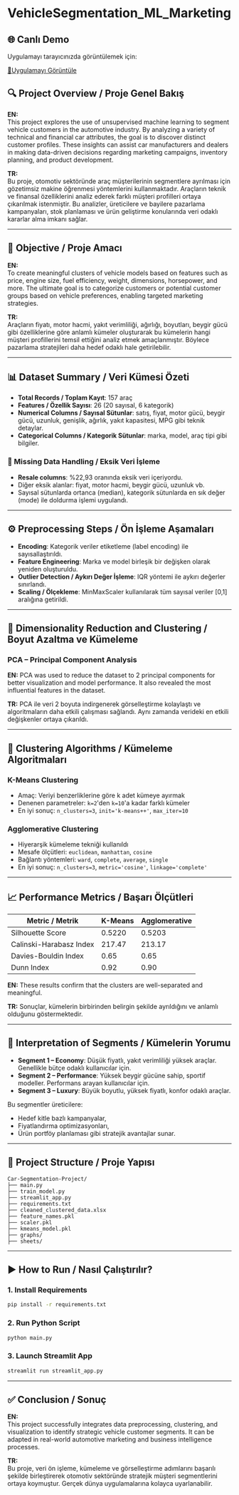 
# VehicleSegmentation_ML_Marketing

## 🌐 Canlı Demo

Uygulamayı tarayıcınızda görüntülemek için:

[🔗Uygulamayı Görüntüle](https://vehiclesegmentationmlmarketing.streamlit.app)


## 🔍 Project Overview / Proje Genel Bakış

**EN:**  
This project explores the use of unsupervised machine learning to segment vehicle customers in the automotive industry. By analyzing a variety of technical and financial car attributes, the goal is to discover distinct customer profiles. These insights can assist car manufacturers and dealers in making data-driven decisions regarding marketing campaigns, inventory planning, and product development.

**TR:**  
Bu proje, otomotiv sektöründe araç müşterilerinin segmentlere ayrılması için gözetimsiz makine öğrenmesi yöntemlerini kullanmaktadır. Araçların teknik ve finansal özelliklerini analiz ederek farklı müşteri profilleri ortaya çıkarılmak istenmiştir. Bu analizler, üreticilere ve bayilere pazarlama kampanyaları, stok planlaması ve ürün geliştirme konularında veri odaklı kararlar alma imkanı sağlar.

---

## 🎯 Objective / Proje Amacı

**EN:**  
To create meaningful clusters of vehicle models based on features such as price, engine size, fuel efficiency, weight, dimensions, horsepower, and more. The ultimate goal is to categorize customers or potential customer groups based on vehicle preferences, enabling targeted marketing strategies.

**TR:**  
Araçların fiyatı, motor hacmi, yakıt verimliliği, ağırlığı, boyutları, beygir gücü gibi özelliklerine göre anlamlı kümeler oluşturarak bu kümelerin hangi müşteri profillerini temsil ettiğini analiz etmek amaçlanmıştır. Böylece pazarlama stratejileri daha hedef odaklı hale getirilebilir.

---

## 📊 Dataset Summary / Veri Kümesi Özeti

- **Total Records / Toplam Kayıt**: 157 araç
- **Features / Özellik Sayısı**: 26 (20 sayısal, 6 kategorik)
- **Numerical Columns / Sayısal Sütunlar**: satış, fiyat, motor gücü, beygir gücü, uzunluk, genişlik, ağırlık, yakıt kapasitesi, MPG gibi teknik detaylar.
- **Categorical Columns / Kategorik Sütunlar**: marka, model, araç tipi gibi bilgiler.

### 🧼 Missing Data Handling / Eksik Veri İşleme

- **Resale columns**: %22,93 oranında eksik veri içeriyordu.
- Diğer eksik alanlar: fiyat, motor hacmi, beygir gücü, uzunluk vb.
- Sayısal sütunlarda ortanca (median), kategorik sütunlarda en sık değer (mode) ile doldurma işlemi uygulandı.

---

## ⚙️ Preprocessing Steps / Ön İşleme Aşamaları

- **Encoding**: Kategorik veriler etiketleme (label encoding) ile sayısallaştırıldı.
- **Feature Engineering**: Marka ve model birleşik bir değişken olarak yeniden oluşturuldu.
- **Outlier Detection / Aykırı Değer İşleme**: IQR yöntemi ile aykırı değerler sınırlandı.
- **Scaling / Ölçekleme**: MinMaxScaler kullanılarak tüm sayısal veriler [0,1] aralığına getirildi.

---

## 🔬 Dimensionality Reduction and Clustering / Boyut Azaltma ve Kümeleme

### PCA – Principal Component Analysis

**EN:** PCA was used to reduce the dataset to 2 principal components for better visualization and model performance. It also revealed the most influential features in the dataset.

**TR:** PCA ile veri 2 boyuta indirgenerek görselleştirme kolaylaştı ve algoritmaların daha etkili çalışması sağlandı. Aynı zamanda verideki en etkili değişkenler ortaya çıkarıldı.

---

## 🤖 Clustering Algorithms / Kümeleme Algoritmaları

### K-Means Clustering

- Amaç: Veriyi benzerliklerine göre k adet kümeye ayırmak
- Denenen parametreler: `k=2`'den `k=10`'a kadar farklı kümeler
- En iyi sonuç: `n_clusters=3`, `init='k-means++'`, `max_iter=10`

### Agglomerative Clustering

- Hiyerarşik kümeleme tekniği kullanıldı
- Mesafe ölçütleri: `euclidean`, `manhattan`, `cosine`
- Bağlantı yöntemleri: `ward`, `complete`, `average`, `single`
- En iyi sonuç: `n_clusters=3`, `metric='cosine'`, `linkage='complete'`

---

## 📈 Performance Metrics / Başarı Ölçütleri

| Metric / Metrik             | K-Means | Agglomerative |
|----------------------------|---------|---------------|
| Silhouette Score           | 0.5220  | 0.5203        |
| Calinski-Harabasz Index    | 217.47  | 213.17        |
| Davies-Bouldin Index       | 0.65    | 0.65          |
| Dunn Index                 | 0.92    | 0.90          |

**EN:** These results confirm that the clusters are well-separated and meaningful.

**TR:** Sonuçlar, kümelerin birbirinden belirgin şekilde ayrıldığını ve anlamlı olduğunu göstermektedir.

---

## 🔎 Interpretation of Segments / Kümelerin Yorumu

- **Segment 1 – Economy**: Düşük fiyatlı, yakıt verimliliği yüksek araçlar. Genellikle bütçe odaklı kullanıcılar için.
- **Segment 2 – Performance**: Yüksek beygir gücüne sahip, sportif modeller. Performans arayan kullanıcılar için.
- **Segment 3 – Luxury**: Büyük boyutlu, yüksek fiyatlı, konfor odaklı araçlar.

Bu segmentler üreticilere:
- Hedef kitle bazlı kampanyalar,
- Fiyatlandırma optimizasyonları,
- Ürün portföy planlaması
gibi stratejik avantajlar sunar.

---

## 📂 Project Structure / Proje Yapısı

```
Car-Segmentation-Project/
├── main.py
├── train_model.py
├── streamlit_app.py
├── requirements.txt
├── cleaned_clustered_data.xlsx
├── feature_names.pkl
├── scaler.pkl
├── kmeans_model.pkl
├── graphs/
├── sheets/
```

---

## ▶️ How to Run / Nasıl Çalıştırılır?

### 1. Install Requirements
```bash
pip install -r requirements.txt
```

### 2. Run Python Script
```bash
python main.py
```

### 3. Launch Streamlit App
```bash
streamlit run streamlit_app.py
```

---

## ✅ Conclusion / Sonuç

**EN:**  
This project successfully integrates data preprocessing, clustering, and visualization to identify strategic vehicle customer segments. It can be adapted in real-world automotive marketing and business intelligence processes.

**TR:**  
Bu proje, veri ön işleme, kümeleme ve görselleştirme adımlarını başarılı şekilde birleştirerek otomotiv sektöründe stratejik müşteri segmentlerini ortaya koymuştur. Gerçek dünya uygulamalarına kolayca uyarlanabilir.
